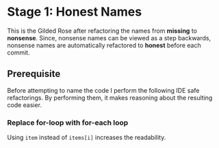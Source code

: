 # Stage 1: Honest Names
This is the Gilded Rose after refactoring the names from **missing** to **nonsense**. Since, nonsense names can be 
viewed as a step backwards, nonsense names are automatically refactored to **honest** before each commit.

## Prerequisite
Before attempting to name the code I perform the following IDE safe refactorings. By performing them, it makes reasoning about the resulting code easier.

### Replace for-loop with for-each loop
Using `item` instead of `items[i]` increases the readability.